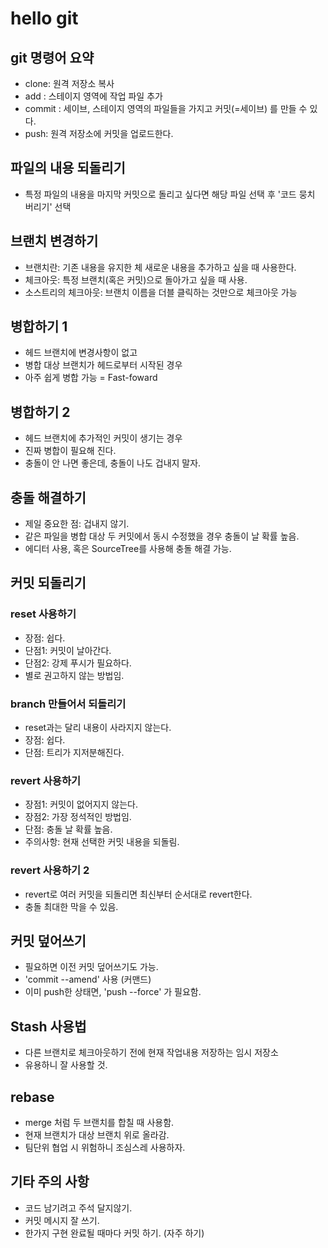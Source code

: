 # hello git

## git 명령어 요약

- clone: 원격 저장소 복사
- add : 스테이지 영역에 작업 파일 추가
- commit : 세이브, 스테이지 영역의 파일들을 가지고 커밋(=세이브) 를 만들 수 있다.
- push: 원격 저장소에 커밋을 업로드한다.

## 파일의 내용 되돌리기

- 특정 파일의 내용을 마지막 커밋으로 돌리고 싶다면 해당 파일 선택 후 '코드 뭉치 버리기' 선택

## 브랜치 변경하기

- 브랜치란: 기존 내용을 유지한 체 새로운 내용을 추가하고 싶을 때 사용한다.
- 체크아웃: 특정 브랜치(혹은 커밋)으로 돌아가고 싶을 때 사용.
- 소스트리의 체크아웃: 브랜치 이름을 더블 클릭하는 것만으로 체크아웃 가능

## 병합하기 1

- 헤드 브랜치에 변경사항이 없고
- 병합 대상 브랜치가 헤드로부터 시작된 경우
- 아주 쉽게 병합 가능 = Fast-foward

## 병합하기 2

- 헤드 브랜치에 추가적인 커밋이 생기는 경우
- 진짜 병합이 필요해 진다.
- 충돌이 안 나면 좋은데, 충돌이 나도 겁내지 말자.

## 충돌 해결하기

- 제일 중요한 점: 겁내지 않기.
- 같은 파일을 병합 대상 두 커밋에서 동시 수정했을 경우 충돌이 날 확률 높음.
- 에디터 사용, 혹은 SourceTree를 사용해 충돌 해결 가능.

## 커밋 되돌리기

### reset 사용하기

- 장점: 쉽다.
- 단점1: 커밋이 날아간다.
- 단점2: 강제 푸시가 필요하다.
- 별로 권고하지 않는 방법임.

### branch 만들어서 되돌리기

- reset과는 달리 내용이 사라지지 않는다.
- 장점: 쉽다.
- 단점: 트리가 지저분해진다.

### revert 사용하기

- 장점1: 커밋이 없어지지 않는다.
- 장점2: 가장 정석적인 방법임.
- 단점: 충돌 날 확률 높음.
- 주의사항: 현재 선택한 커밋 내용을 되돌림.

### revert 사용하기 2

- revert로 여러 커밋을 되돌리면 최신부터 순서대로 revert한다.
- 충돌 최대한 막을 수 있음.

## 커밋 덮어쓰기

- 필요하면 이전 커밋 덮어쓰기도 가능.
- 'commit --amend' 사용 (커맨드)
- 이미 push한 상태면, 'push --force' 가 필요함.

## Stash 사용법

- 다른 브랜치로 체크아웃하기 전에 현재 작업내용 저장하는 임시 저장소
- 유용하니 잘 사용할 것.

## rebase

- merge 처럼 두 브랜치를 합칠 때 사용함.
- 현재 브랜치가 대상 브랜치 위로 올라감.
- 팀단위 협업 시 위험하니 조심스레 사용하자.

## 기타 주의 사항

- 코드 남기려고 주석 달지않기.
- 커밋 메시지 잘 쓰기.
- 한가지 구현 완료될 때마다 커밋 하기. (자주 하기)